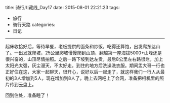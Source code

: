 title: 骑行川藏线_Day17
date: 2015-08-01 22:21:23
tags:
- 旅行
- 骑行天路
categories:
- 日记
---

起床收拾好后，等待早餐，老板提供的面条和炒饭，吃得还算饱，出发爬东达山了。一出发就爬坡，25公里爬坡慢慢爬到山顶，翻越第一座海拔5000+山峰还是很兴奋的，山顶尽情拍照。之后一路下坡到达左贡，最后8公里左右路很烂，加上太阳光太强，灰尘漫天，不太好走。到住的地方后洗澡洗衣服。期间孟大哥一行也正好住在这，大家一起聊天，很开心，说好以后一起走了，就这样我们一行人从最初的3人增加到5人，现在增加到8人了。晚上去网吧上了会网，准备把相机里的照片传到云盘上。

回到住处，准备睡了！


